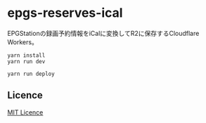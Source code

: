 # epgs-reserves-ical

EPGStationの録画予約情報をiCalに変換してR2に保存するCloudflare Workers。

```
yarn install
yarn run dev
```

```
yarn run deploy
```

## Licence

[MIT Licence](https://github.com/hiroxto/epgs-reserves-ical/blob/main/LICENSE)

